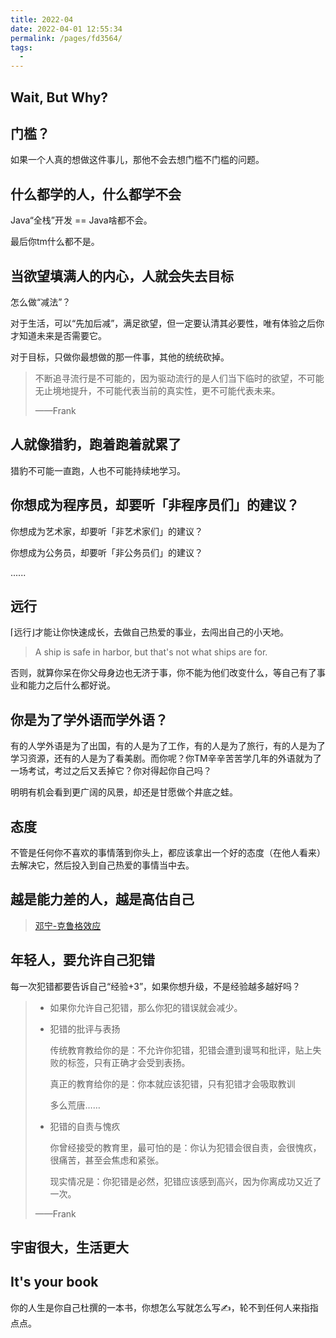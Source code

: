 ```yaml
---
title: 2022-04
date: 2022-04-01 12:55:34
permalink: /pages/fd3564/
tags:
  - 
---
```

## Wait, But Why?

## 门槛？

如果一个人真的想做这件事儿，那他不会去想门槛不门槛的问题。

## 什么都学的人，什么都学不会

Java“全栈”开发 ==  Java啥都不会。

最后你tm什么都不是。

## 当欲望填满人的内心，人就会失去目标

怎么做“减法”？

对于生活，可以“先加后减”，满足欲望，但一定要认清其必要性，唯有体验之后你才知道未来是否需要它。

对于目标，只做你最想做的那一件事，其他的统统砍掉。

> 不断追寻流行是不可能的，因为驱动流行的是人们当下临时的欲望，不可能无止境地提升，不可能代表当前的真实性，更不可能代表未来。
>
> ——Frank

## 人就像猎豹，跑着跑着就累了

猎豹不可能一直跑，人也不可能持续地学习。

## 你想成为程序员，却要听「非程序员们」的建议？

你想成为艺术家，却要听「非艺术家们」的建议？

你想成为公务员，却要听「非公务员们」的建议？

......

## 远行

⌈远行⌋才能让你快速成长，去做自己热爱的事业，去闯出自己的小天地。

> A ship is safe in harbor, but that's not what ships are for.

否则，就算你呆在你父母身边也无济于事，你不能为他们改变什么，等自己有了事业和能力之后什么都好说。

## 你是为了学外语而学外语？

有的人学外语是为了出国，有的人是为了工作，有的人是为了旅行，有的人是为了学习资源，还有的人是为了看美剧。而你呢？你TM辛辛苦苦学几年的外语就为了一场考试，考过之后又丢掉它？你对得起你自己吗？

明明有机会看到更广阔的风景，却还是甘愿做个井底之蛙。

## 态度

不管是任何你不喜欢的事情落到你头上，都应该拿出一个好的态度（在他人看来）去解决它，然后投入到自己热爱的事情当中去。

## 越是能力差的人，越是高估自己

> [邓宁-克鲁格效应](https://zh.wikipedia.org/wiki/%E9%84%A7%E5%AF%A7-%E5%85%8B%E9%AD%AF%E6%A0%BC%E6%95%88%E6%87%89)

## 年轻人，要允许自己犯错

每一次犯错都要告诉自己“经验+3”，如果你想升级，不是经验越多越好吗？

> - 如果你允许自己犯错，那么你犯的错误就会减少。
>
> 
>
> - 犯错的批评与表扬
>
>   传统教育教给你的是：不允许你犯错，犯错会遭到谩骂和批评，贴上失败的标签，只有正确才会受到表扬。
>
>   真正的教育给你的是：你本就应该犯错，只有犯错才会吸取教训
>
>   多么荒唐……
>
> 
>
> - 犯错的自责与愧疚
>
>   你曾经接受的教育里，最可怕的是：你认为犯错会很自责，会很愧疚，很痛苦，甚至会焦虑和紧张。
>
>   现实情况是：你犯错是必然，犯错应该感到高兴，因为你离成功又近了一次。
>
>——Frank

## 宇宙很大，生活更大

## It's your book

你的人生是你自己杜撰的一本书，你想怎么写就怎么写✍，轮不到任何人来指指点点。